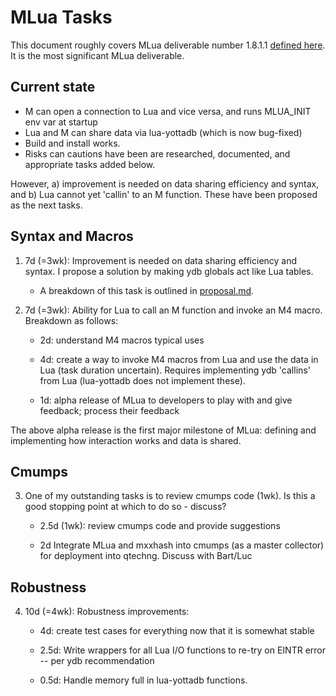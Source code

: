 # MLua Tasks

This document roughly covers MLua deliverable number 1.8.1.1 [defined here](https://dev.anet.be/doc/brocade/mlua/html/mlua.html#embedding-m-in-lua). It is the most significant MLua deliverable.

## Current state

- M can open a connection to Lua and vice versa, and runs MLUA_INIT env var at startup
- Lua and M can share data via lua-yottadb (which is now bug-fixed)
- Build and install works.
- Risks can cautions have been are researched, documented, and appropriate tasks added below.

However, a) improvement is needed on data sharing efficiency and syntax, and b) Lua cannot yet 'callin' to an M function. These have been proposed as the next tasks.

## Syntax and Macros

1. 7d (=3wk): Improvement is needed on data sharing efficiency and syntax. I propose a solution by making ydb globals act like Lua tables.
   - A breakdown of this task is outlined in [proposal.md](./proposal.md).
2. 7d (=3wk): Ability for Lua to call an M function and invoke an M4 macro. Breakdown as follows:

   - 2d: understand M4 macros typical uses
   
   - 4d: create a way to invoke M4 macros from Lua and use the data in Lua (task duration uncertain). Requires implementing ydb 'callins' from Lua (lua-yottadb does not implement these).
   
   - 1d: alpha release of MLua to developers to play with and give feedback; process their feedback

The above alpha release is the first major milestone of MLua: defining and implementing how interaction works and data is shared.

## Cmumps

3. One of my outstanding tasks is to review cmumps code (1wk). Is this a good stopping point at which to do so - discuss?

   - 2.5d (1wk): review cmumps code and provide suggestions

   - 2d Integrate MLua and mxxhash into cmumps (as a master collector) for deployment into qtechng. Discuss with Bart/Luc


## Robustness

4. 10d (=4wk): Robustness improvements:

   - 4d: create test cases for everything now that it is somewhat stable

   - 2.5d: Write wrappers for all Lua I/O functions to re-try on EINTR error -- per ydb recommendation

   - 0.5d: Handle memory full in lua-yottadb functions.

